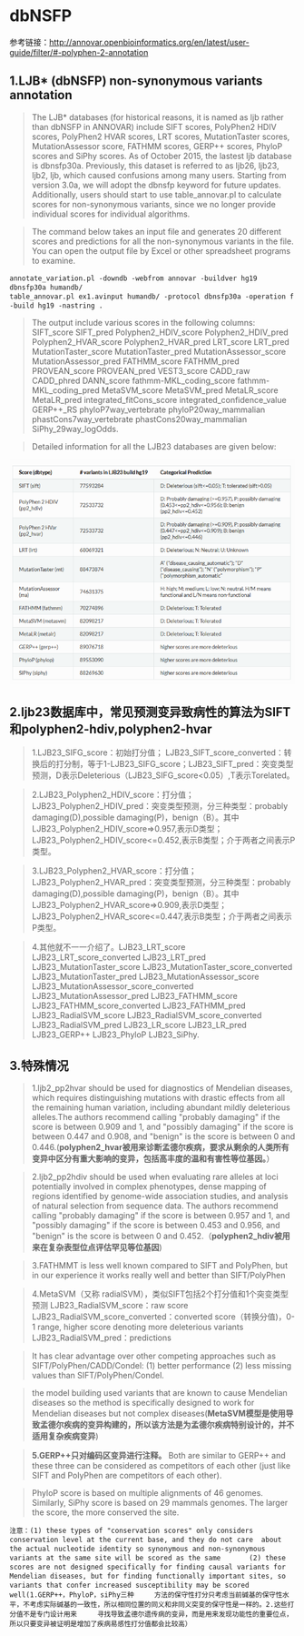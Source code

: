 # dbNSFP

参考链接：http://annovar.openbioinformatics.org/en/latest/user-guide/filter/#-polyphen-2-annotation


## 1.LJB* (dbNSFP) non-synonymous variants annotation

>The LJB* databases (for historical reasons, it is named as ljb rather than dbNSFP in ANNOVAR) include SIFT scores, PolyPhen2 HDIV scores, PolyPhen2 HVAR scores, LRT scores, MutationTaster scores, MutationAssessor score, FATHMM scores, GERP++ scores, PhyloP scores and SiPhy scores. As of October 2015, the lastest ljb database is dbnsfp30a. Previously, this dataset is referred to as ljb26, ljb23, ljb2, ljb, which caused confusions among many users. Starting from version 3.0a, we will adopt the dbnsfp keyword for future updates. Additionally, users should start to use table_annovar.pl to calculate scores for non-synonymous variants, since we no longer provide individual scores for individual algorithms.

>The command below takes an input file and generates 20 different scores and predictions for all the non-synonymous variants in the file. You can open the output file by Excel or other spreadsheet programs to examine.

    annotate_variation.pl -downdb -webfrom annovar -buildver hg19 dbnsfp30a humandb/
    table_annovar.pl ex1.avinput humandb/ -protocol dbnsfp30a -operation f -build hg19 -nastring .

>The output include various scores in the following columns: SIFT_score SIFT_pred Polyphen2_HDIV_score Polyphen2_HDIV_pred Polyphen2_HVAR_score Polyphen2_HVAR_pred LRT_score LRT_pred MutationTaster_score MutationTaster_pred MutationAssessor_score MutationAssessor_pred FATHMM_score FATHMM_pred PROVEAN_score PROVEAN_pred VEST3_score CADD_raw CADD_phred DANN_score fathmm-MKL_coding_score fathmm-MKL_coding_pred MetaSVM_score MetaSVM_pred MetaLR_score MetaLR_pred integrated_fitCons_score integrated_confidence_value GERP++_RS phyloP7way_vertebrate phyloP20way_mammalian phastCons7way_vertebrate phastCons20way_mammalian SiPhy_29way_logOdds.

>Detailed information for all the LJB23 databases are given below:

![](https://github.com/jiangdezhi/bioinfo_databases/blob/master/ljb23_dbtype.png)

## 2.ljb23数据库中，常见预测变异致病性的算法为SIFT和polyphen2-hdiv,polyphen2-hvar
>1.LJB23_SIFG_score：初始打分值； LJB23_SIFT_score_converted：转换后的打分制，等于1-LJB23_SIFG_score；LJB23_SIFT_pred：突变类型预测，D表示Deleterious（LJB23_SIFG_score<0.05）,T表示Torelated。

>2.LJB23_Polyphen2_HDIV_score：打分值；LJB23_Polyphen2_HDIV_pred：突变类型预测，分三种类型：probably damaging(D),possible  damaging(P)，benign（B）。其中LJB23_Polyphen2_HDIV_score=>0.957,表示D类型；LJB23_Polyphen2_HDIV_score<=0.452,表示B类型；介于两者之间表示P类型。

>3.LJB23_Polyphen2_HVAR_score：打分值；LJB23_Polyphen2_HVAR_pred：突变类型预测，分三种类型：probably damaging(D),possible  damaging(P)，benign（B）。其中LJB23_Polyphen2_HVAR_score=>0.909,表示D类型；LJB23_Polyphen2_HVAR_score<=0.447,表示B类型；介于两者之间表示P类型。

>4.其他就不一一介绍了。LJB23_LRT_score LJB23_LRT_score_converted LJB23_LRT_pred LJB23_MutationTaster_score LJB23_MutationTaster_score_converted LJB23_MutationTaster_pred LJB23_MutationAssessor_score LJB23_MutationAssessor_score_converted LJB23_MutationAssessor_pred LJB23_FATHMM_score LJB23_FATHMM_score_converted LJB23_FATHMM_pred LJB23_RadialSVM_score LJB23_RadialSVM_score_converted LJB23_RadialSVM_pred LJB23_LR_score LJB23_LR_pred LJB23_GERP++ LJB23_PhyloP LJB23_SiPhy.


## 3.特殊情况
>1.ljb2_pp2hvar should be used for diagnostics of Mendelian diseases, which requires distinguishing mutations with drastic effects from all the remaining human variation, including abundant mildly deleterious alleles.The authors recommend calling "probably damaging" if the score is between 0.909 and 1, and "possibly damaging" if the score is between 0.447 and 0.908, and "benign" is the score is between 0 and 0.446.(**polyphen2_hvar被用来诊断孟德尔疾病，要求从剩余的人类所有变异中区分有重大影响的变异，包括高丰度的温和有害性等位基因。**）

>2.ljb2_pp2hdiv should be used when evaluating rare alleles at loci potentially involved in complex phenotypes, dense mapping of regions identified by genome-wide association studies, and analysis of natural selection from sequence data. The authors recommend calling "probably damaging" if the score is between 0.957 and 1, and "possibly damaging" if the score is between 0.453 and 0.956, and "benign" is the score is between 0 and 0.452.（**polyphen2_hdiv被用来在复杂表型位点评估罕见等位基因**)

>3.FATHMMT is less well known compared to SIFT and PolyPhen, but in our experience it works really well and better than SIFT/PolyPhen

>4.MetaSVM（又称 radialSVM），类似SIFT包括2个打分值和1个突变类型预测
LJB23_RadialSVM_score：raw score
LJB23_RadialSVM_score_converted：converted score（转换分值)，0-1 range, higher score denoting more deleterious variants
LJB23_RadialSVM_pred：predictions

>It has clear advantage over other competing approaches such as SIFT/PolyPhen/CADD/Condel: (1) better performance (2) less missing values than SIFT/PolyPhen/Condel.

>the model building used variants that are known to cause Mendelian diseases so the method is specifically designed to work for Mendelian diseases but not complex diseases(**MetaSVM模型是使用导致孟德尔疾病的变异构建的，所以该方法是为孟德尔疾病特别设计的，并不适用复杂疾病变异**)

>**5.GERP++只对编码区变异进行注释。**
Both are similar to GERP++ and these three can be considered as competitors of each other (just like SIFT and PolyPhen are competitors of each other).

>PhyloP score is based on multiple alignments of 46 genomes. Similarly, SiPhy score is based on 29 mammals genomes. The larger the score, the more conserved the site.

    注意：(1) these types of "conservation scores" only considers conservation level at the current base, and they do not care  about the actual nucleotide identity so synonymous and non-synonymous variants at the same site will be scored as the same       (2) these scores are not designed specifically for finding causal variants for Mendelian diseases, but for finding functionally important sites, so variants that confer increased susceptibility may be scored well(1.GERP++，PhyloP，siPhy三种     方法的保守性打分只考虑当前碱基的保守性水平，不考虑实际碱基的一致性，所以相同位置的同义和非同义突变的保守性是一样的。2.这些打分值不是专门设计用来     寻找导致孟德尔遗传病的变异，而是用来发现功能性的重要位点，所以只要变异被证明是增加了疾病易感性打分值都会比较高）
   











